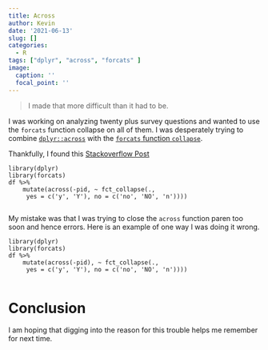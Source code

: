 ```yaml
---
title: Across
author: Kevin
date: '2021-06-13'
slug: []
categories:
  - R
tags: ["dplyr", "across", "forcats" ]
image:
  caption: ''
  focal_point: ''
---
```


> I made that more difficult than it had to be. 




I was working on analyzing twenty plus survey questions and wanted to use the `forcats` function collapse on all of them.  I was desperately trying to combine [`dplyr::across`](https://dplyr.tidyverse.org/reference/across.html) with the [`forcats` function `collapse`](https://forcats.tidyverse.org/reference/fct_collapse.html).




Thankfully, I found this [Stackoverflow Post](https://stackoverflow.com/questions/66142322/fct-collapse-function-to-multiple-columns-at-once)

```
library(dplyr)
library(forcats)
df %>% 
    mutate(across(-pid, ~ fct_collapse(.,
     yes = c('y', 'Y'), no = c('no', 'NO', 'n'))))
     
```

My mistake was that I was trying to close the `across` function paren too soon and hence errors. Here is an example of one way I was doing it wrong.   

```
library(dplyr)
library(forcats)
df %>% 
    mutate(across(-pid), ~ fct_collapse(.,
     yes = c('y', 'Y'), no = c('no', 'NO', 'n'))))
     
````


# Conclusion

I am hoping that digging into the reason for this trouble helps me remember for next time. 